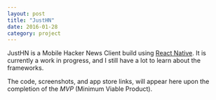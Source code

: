 ```yaml
---
layout: post
title: "JustHN"
date: 2016-01-28
category: project
---
```


JustHN is a Mobile Hacker News Client build using [React Native](https://facebook.github.io/react-native/). It is 
currently a work in progress, and I still have a lot to learn about the frameworks.

The code, screenshots, and app store links, will appear here upon the completion of the *MVP* (Minimum Viable Product).